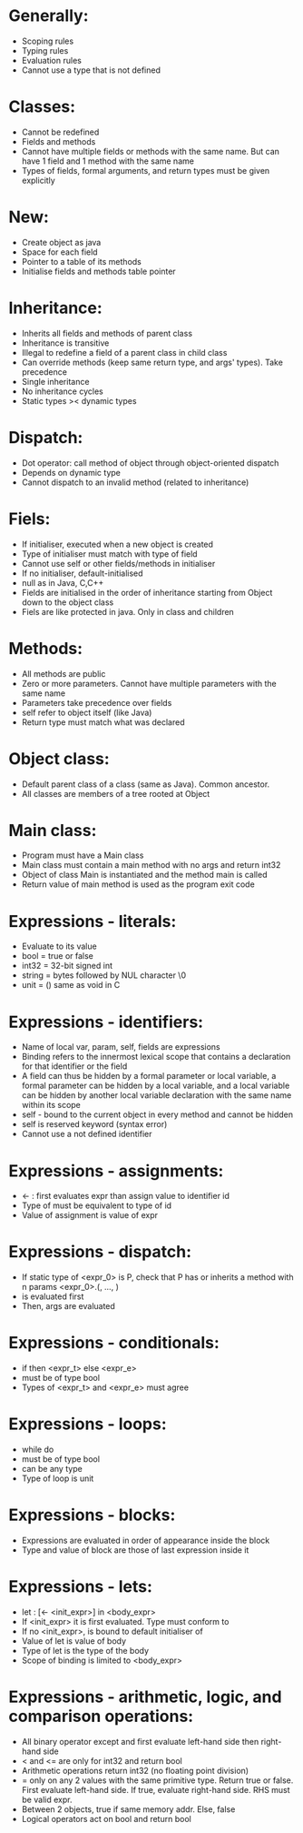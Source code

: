 # Generally:
- Scoping rules
- Typing rules
- Evaluation rules
- Cannot use a type that is not defined

# Classes:
- Cannot be redefined
- Fields and methods
- Cannot have multiple fields or methods with the same name. But can have 1 field and 1 method with the same name
- Types of fields, formal arguments, and return types must be given explicitly

# New:
- Create object as java
- Space for each field
- Pointer to a table of its methods
- Initialise fields and methods table pointer

# Inheritance:
- Inherits all fields and methods of parent class
- Inheritance is transitive
- Illegal to redefine a field of a parent class in child class
- Can override methods (keep same return type, and args' types). Take precedence
- Single inheritance
- No inheritance cycles
- Static types >< dynamic types

# Dispatch:
- Dot operator: call method of object through object-oriented dispatch
- Depends on dynamic type
- Cannot dispatch to an invalid method (related to inheritance)

# Fiels:
- If initialiser, executed when a new object is created
- Type of initialiser must match with type of field
- Cannot use self or other fields/methods in initialiser
- If no initialiser, default-initialised
- null as in Java, C,C++
- Fields are initialised in the order of inheritance starting from Object down to the object class
- Fiels are like protected in java. Only in class and children

# Methods:
- All methods are public
- Zero or more parameters. Cannot have multiple parameters with the same name
- Parameters take precedence over fields
- self refer to object itself (like Java)
- Return type must match what was declared

# Object class:
- Default parent class of a class (same as Java). Common ancestor.
- All classes are members of a tree rooted at Object

# Main class:
- Program must have a Main class
- Main class must contain a main method with no args and return int32
- Object of class Main is instantiated and the method main is called
- Return value of main method is used as the program exit code

# Expressions - literals:
- Evaluate to its value
- bool = true or false
- int32 = 32-bit signed int
- string = bytes followed by NUL character \0
- unit = () same as void in C

# Expressions - identifiers:
- Name of local var, param, self, fields are expressions
- Binding refers to the innermost lexical scope that contains a declaration for that identifier or the field
- A field can thus be hidden by a formal parameter or local variable, a formal parameter can be hidden by a local variable, and a local variable can be hidden by another local variable declaration with the same name within its scope
- self - bound to the current object in every method and cannot be hidden
- self is reserved keyword (syntax error)
- Cannot use a not defined identifier

# Expressions - assignments:
- <id> <- <expr>: first evaluates expr than assign value to identifier id
- Type of <expr> must be equivalent to type of id
- Value of assignment is value of expr

# Expressions - dispatch:
- If static type of <expr_0> is P, check that P has or inherits a method <id> with n params
<expr_0>.<id>(<expr1>, …, <exprn>)
- <expr0> is evaluated first
- Then, args are evaluated

# Expressions - conditionals:
- if <cond> then <expr_t> else <expr_e>
- <cond> must be of type bool
- Types of <expr_t> and <expr_e> must agree

# Expressions - loops:
- while <cond> do <expr>
- <cond> must be of type bool
- <expr> can be any type
- Type of loop is unit

# Expressions - blocks:
- Expressions are evaluated in order of appearance inside the block
- Type and value of block are those of last expression inside it

# Expressions - lets:
- let <id> : <type> [<- <init_expr>] in <body_expr>
- If <init_expr> it is first evaluated. Type must conform to <type>
- If no <init_expr>, <id> is bound to default initialiser of <type>
- Value of let is value of body
- Type of let is the type of the body
- Scope of binding is limited to <body_expr>

# Expressions - arithmetic, logic, and comparison operations:
- All binary operator except and first evaluate left-hand side then right-hand side
- < and <= are only for int32 and return bool
- Arithmetic operations return int32 (no floating point division)
- = only on any 2 values with the same primitive type. Return true or false. First evaluate left-hand side. If true, evaluate right-hand side. RHS must be valid expr.
- Between 2 objects, true if same memory addr. Else, false
- Logical operators act on bool and return bool